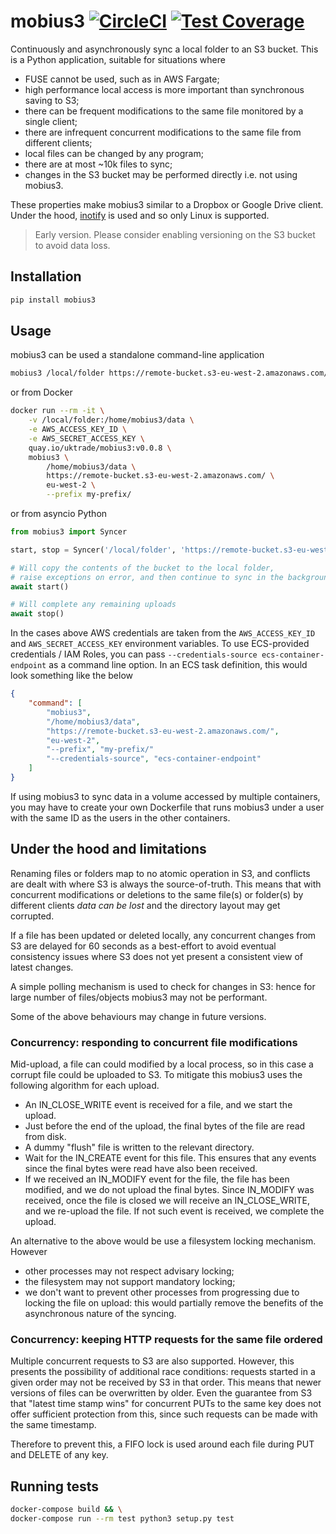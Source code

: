 # mobius3 [![CircleCI](https://circleci.com/gh/uktrade/mobius3.svg?style=svg)](https://circleci.com/gh/uktrade/mobius3) [![Test Coverage](https://api.codeclimate.com/v1/badges/dbfbc5b6e383d54ee69a/test_coverage)](https://codeclimate.com/github/uktrade/mobius3/test_coverage)

Continuously and asynchronously sync a local folder to an S3 bucket. This is a Python application, suitable for situations where

- FUSE cannot be used, such as in AWS Fargate;
- high performance local access is more important than synchronous saving to S3;
- there can be frequent modifications to the same file monitored by a single client;
- there are infrequent concurrent modifications to the same file from different clients;
- local files can be changed by any program;
- there are at most ~10k files to sync;
- changes in the S3 bucket may be performed directly i.e. not using mobius3.

These properties make mobius3 similar to a Dropbox or Google Drive client. Under the hood, [inotify](http://man7.org/linux/man-pages/man7/inotify.7.html) is used and so only Linux is supported.

> Early version. Please consider enabling versioning on the S3 bucket to avoid data loss.


## Installation

```bash
pip install mobius3
```

## Usage

mobius3 can be used a standalone command-line application

```bash
mobius3 /local/folder https://remote-bucket.s3-eu-west-2.amazonaws.com/ eu-west-2 --prefix folder/
```

or from Docker

```bash
docker run --rm -it \
    -v /local/folder:/home/mobius3/data \
    -e AWS_ACCESS_KEY_ID \
    -e AWS_SECRET_ACCESS_KEY \
    quay.io/uktrade/mobius3:v0.0.8 \
    mobius3 \
        /home/mobius3/data \
        https://remote-bucket.s3-eu-west-2.amazonaws.com/ \
        eu-west-2 \
        --prefix my-prefix/
```

or from asyncio Python

```python
from mobius3 import Syncer

start, stop = Syncer('/local/folder', 'https://remote-bucket.s3-eu-west-2.amazonaws.com/', 'eu-west-2', prefix='folder/')

# Will copy the contents of the bucket to the local folder,
# raise exceptions on error, and then continue to sync in the background
await start()

# Will complete any remaining uploads
await stop()
```

In the cases above AWS credentials are taken from the `AWS_ACCESS_KEY_ID` and `AWS_SECRET_ACCESS_KEY` environment variables. To use ECS-provided credentials / IAM Roles, you can pass `--credentials-source ecs-container-endpoint` as a command line option. In an ECS task definition, this would look something like the below

```json
{
	"command": [
		"mobius3",
		"/home/mobius3/data",
		"https://remote-bucket.s3-eu-west-2.amazonaws.com/",
		"eu-west-2",
		"--prefix", "my-prefix/"
		"--credentials-source", "ecs-container-endpoint"
	]
}
```

If using mobius3 to sync data in a volume accessed by multiple containers, you may have to create your own Dockerfile that runs mobius3 under a user with the same ID as the users in the other containers.


## Under the hood and limitations

Renaming files or folders map to no atomic operation in S3, and conflicts are dealt with where S3 is always the source-of-truth. This means that with concurrent modifications or deletions to the same file(s) or folder(s) by different clients _data can be lost_ and the directory layout may get corrupted.

If a file has been updated or deleted locally, any concurrent changes from S3 are delayed for 60 seconds as a best-effort to avoid eventual consistency issues where S3 does not yet present a consistent view of latest changes.

A simple polling mechanism is used to check for changes in S3: hence for large number of files/objects mobius3 may not be performant.

Some of the above behaviours may change in future versions.


### Concurrency: responding to concurrent file modifications

Mid-upload, a file can could modified by a local process, so in this case a corrupt file could be uploaded to S3. To mitigate this mobius3 uses the following algorithm for each upload.

- An IN_CLOSE_WRITE event is received for a file, and we start the upload.
- Just before the end of the upload, the final bytes of the file are read from disk.
- A dummy "flush" file is written to the relevant directory.
- Wait for the IN_CREATE event for this file. This ensures that any events since the final bytes were read have also been received.
- If we received an IN_MODIFY event for the file, the file has been modified, and we do not upload the final bytes. Since IN_MODIFY was received, once the file is closed we will receive an IN_CLOSE_WRITE, and we re-upload the file. If not such event is received, we complete the upload.

An alternative to the above would be use a filesystem locking mechanism. However

- other processes may not respect advisary locking;
- the filesystem may not support mandatory locking;
- we don't want to prevent other processes from progressing due to locking the file on upload: this would partially remove the benefits of the asynchronous nature of the syncing.


### Concurrency: keeping HTTP requests for the same file ordered

Multiple concurrent requests to S3 are also supported. However, this presents the possibility of additional race conditions: requests started in a given order may not be received by S3 in that order. This means that newer versions of files can be overwritten by older. Even the guarantee from S3 that "latest time stamp wins" for concurrent PUTs to the same key does not offer sufficient protection from this, since such requests can be made with the same timestamp.

Therefore to prevent this, a FIFO lock is used around each file during PUT and DELETE of any key.


## Running tests

```bash
docker-compose build && \
docker-compose run --rm test python3 setup.py test
```

